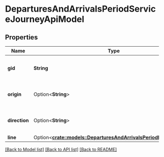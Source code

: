 # DeparturesAndArrivalsPeriodServiceJourneyApiModel

## Properties

Name | Type | Description | Notes
------------ | ------------- | ------------- | -------------
**gid** | **String** | 16-digit Västtrafik service journey gid. | 
**origin** | Option<**String**> | A description of the origin. | [optional]
**direction** | Option<**String**> | A description of the direction. | [optional]
**line** | Option<[**crate::models::DeparturesAndArrivalsPeriodLineApiModel**](VT.ApiPlaneraResa.Web.V4.Models.DeparturesAndArrivals.LineApiModel.md)> |  | [optional]

[[Back to Model list]](../README.md#documentation-for-models) [[Back to API list]](../README.md#documentation-for-api-endpoints) [[Back to README]](../README.md)


